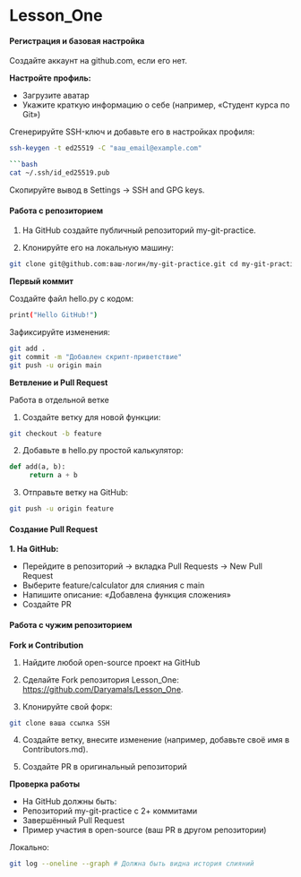 # Lesson_One

#### **Регистрация и базовая настройка**
Создайте аккаунт на github.com, если его нет.

**Настройте профиль:**

- Загрузите аватар
- Укажите краткую информацию о себе (например, «Студент курса по Git»)

Сгенерируйте SSH-ключ и добавьте его в настройках профиля:

```bash
ssh-keygen -t ed25519 -C "ваш_email@example.com"

```bash
cat ~/.ssh/id_ed25519.pub
```

Скопируйте вывод в Settings → SSH and GPG keys.

#### **Работа с репозиторием**

1. На GitHub создайте публичный репозиторий my-git-practice.

2. Клонируйте его на локальную машину:

```bash
git clone git@github.com:ваш-логин/my-git-practice.git cd my-git-practice
```

**Первый коммит**

Создайте файл hello.py с кодом:

```bash
print("Hello GitHub!")
```

Зафиксируйте изменения:

```bash
git add .
git commit -m "Добавлен скрипт-приветствие"
git push -u origin main
```

**Ветвление и Pull Request**

Работа в отдельной ветке

1. Создайте ветку для новой функции:

```bash
git checkout -b feature
```

2. Добавьте в hello.py простой калькулятор:

```python
def add(a, b):
     return a + b
```

3. Отправьте ветку на GitHub:

```bash
git push -u origin feature
```

#### **Создание Pull Request**

**1. На GitHub:**

- Перейдите в репозиторий → вкладка Pull Requests → New Pull Request
- Выберите feature/calculator для слияния с main
- Напишите описание: «Добавлена функция сложения»
- Создайте PR


#### **Работа с чужим репозиторием**

**Fork и Contribution**

1. Найдите любой open-source проект на GitHub

2. Сделайте Fork репозитория Lesson_One: https://github.com/Daryamals/Lesson_One.

3. Клонируйте свой форк:

```bash
git clone ваша ссылка SSH
```

4. Создайте ветку, внесите изменение (например, добавьте своё имя в Contributors.md).

5. Создайте PR в оригинальный репозиторий

**Проверка работы**

- На GitHub должны быть:
- Репозиторий my-git-practice с 2+ коммитами
- Завершённый Pull Request
- Пример участия в open-source (ваш PR в другом репозитории)

Локально:

```bash
git log --oneline --graph # Должна быть видна история слияний
```
